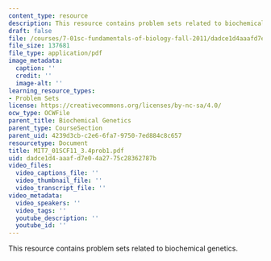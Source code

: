 ```yaml
---
content_type: resource
description: This resource contains problem sets related to biochemical genetics.
draft: false
file: /courses/7-01sc-fundamentals-of-biology-fall-2011/dadce1d4aaafd7e04a2775c28362787b_MIT7_01SCF11_3.4prob1.pdf
file_size: 137681
file_type: application/pdf
image_metadata:
  caption: ''
  credit: ''
  image-alt: ''
learning_resource_types:
- Problem Sets
license: https://creativecommons.org/licenses/by-nc-sa/4.0/
ocw_type: OCWFile
parent_title: Biochemical Genetics
parent_type: CourseSection
parent_uid: 4239d3cb-c2e6-6fa7-9750-7ed884c8c657
resourcetype: Document
title: MIT7_01SCF11_3.4prob1.pdf
uid: dadce1d4-aaaf-d7e0-4a27-75c28362787b
video_files:
  video_captions_file: ''
  video_thumbnail_file: ''
  video_transcript_file: ''
video_metadata:
  video_speakers: ''
  video_tags: ''
  youtube_description: ''
  youtube_id: ''
---
```

This resource contains problem sets related to biochemical genetics.